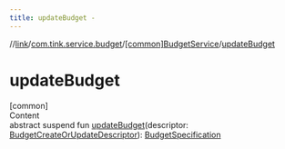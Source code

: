 ```yaml
---
title: updateBudget -
---
```

//[link](../../index.md)/[com.tink.service.budget](../index.md)/[[common]BudgetService](index.md)/[updateBudget](update-budget.md)



# updateBudget  
[common]  
Content  
abstract suspend fun [updateBudget](update-budget.md)(descriptor: [BudgetCreateOrUpdateDescriptor](../../com.tink.model.budget/[common]-budget-create-or-update-descriptor/index.md)): [BudgetSpecification](../../com.tink.model.budget/index.md#%5Bcom.tink.model.budget%2FBudgetSpecification%2F%2F%2FPointingToDeclaration%2F%5D%2FClasslikes%2F1647702525)  



